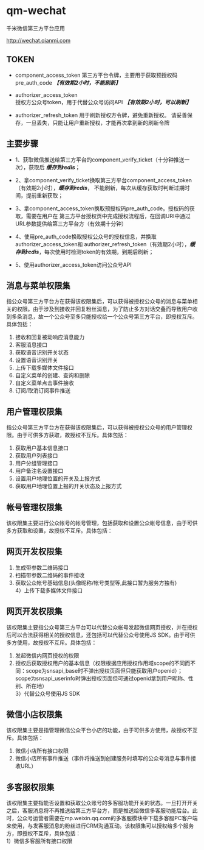 qm-wechat
===========

千米微信第三方平台应用

http://wechat.qianmi.com

## TOKEN
- component_access_token
  第三方平台令牌，主要用于获取预授权码pre_auth_code  ***【有效期2小时，不能刷新】***

- authorizer_access_token  
  授权方公众号token，用于代替公众号访问API ***【有效期2小时，可以刷新】***

- authorizer_refresh_token
  用于刷新授权方令牌，避免重新授权。
  请妥善保存，一旦丢失，只能让用户重新授权，才能再次拿到新的刷新令牌

## 主要步骤
- 1、获取微信推送给第三方平台的component_verify_ticket（十分钟推送一次），获取后 ***缓存到redis***；

- 2、拿component_verify_ticket换取第三方平台component_access_token（有效期2小时），***缓存到redis***，
     不能刷新，每次从缓存获取时判断过期时间，提前重新获取；

- 3、拿component_access_token换取预授权码pre_auth_code。授权码的获取，需要在用户在
     第三方平台授权页中完成授权流程后，在回调URI中通过URL参数提供给第三方平台方（有效期十分钟）

- 4、使用pre_auth_code换取授权公众号的授权信息，并换取authorizer_access_token和
     authorizer_refresh_token（有效期2小时），***缓存到redis***，每次使用时检测token的有效期，到期后刷新；

- 5、使用authorizer_access_token访问公众号API

## 消息与菜单权限集
指公众号第三方平台方在获得该权限集后，可以获得被授权公众号的消息与菜单相关的权限。由于涉及到接收并回复粉丝消息，为了防止多方对话交叠而导致用户收到多条消息，故一个公众号至多只能授权给一个公众号第三方平台，即授权互斥。具体包括：

1) 接收和回复被动响应消息能力  
2) 客服消息接口  
3) 获取语音识别开关状态  
4) 设置语音识别开关  
5) 上传下载多媒体文件接口  
6) 自定义菜单的创建、查询和删除  
7) 自定义菜单点击事件接收  
8) 订阅/取消订阅事件推送  
## 用户管理权限集
指公众号第三方平台方在获得该权限集后，可以获得被授权公众号的用户管理权限。由于可供多方获取，故授权不互斥。具体包括：

1) 获取用户基本信息接口  
2) 获取用户列表接口  
3) 用户分组管理接口  
4) 用户备注名设置接口  
5) 设置用户地理位置的开关及上报方式  
6) 获取用户地理位置上报的开关状态及上报方式  
## 帐号管理权限集
该权限集主要进行公众帐号的帐号管理，包括获取和设置公众帐号信息，由于可供多方获取和设置，故授权不互斥。具体包括：

## 网页开发权限集
1) 生成带参数二维码接口  
2) 扫描带参数二维码的事件接收  
3) 获取公众帐号基础信息(头像昵称/帐号类型等,此接口暂为服务方独有)  
4）上传下载多媒体文件接口  

## 网页开发权限集
该权限集主要指公众号第三方平台可以代替公众帐号发起微信网页授权，并在授权后可以合法获得相关的授权信息，还包括可以代替公众号使用JS SDK。由于可供多方使用，故授权不互斥。具体包括：  
1) 发起微信内网页授权的权限  
2) 授权后获取授权用户的基本信息（权限根据应用授权作用域scope的不同而不同：scope为snsapi_base时不弹出授权页面但只能获取用户openid）；scope为snsapi_userinfo时弹出授权页面但可通过openid拿到用户昵称、性别、所在地）  
3）代替公众号使用JS SDK  
## 微信小店权限集
该权限集主要是指管理微信公众平台小店的功能，由于可供多方使用，故授权不互斥。具体包括：  
1) 微信小店所有接口权限  
2) 微信小店所有事件推送（事件将推送到创建服务时填写的公众号消息与事件接收URL）  
## 多客服权限集
该权限集主要指能否设置和获取公众账号的多客服功能开关的状态。一旦打开开关之后，客服消息将不再推送给第三方平台方，而是推送给微信多客服功能后台。此时，公众号运营者需要在mp.weixin.qq.com的多客服模块中下载多客服PC客户端来使用，与发客服消息的粉丝进行CRM沟通互动。该权限集可以授权给多个服务方，即授权不互斥，具体包括：  
1）微信多客服所有接口权限  

